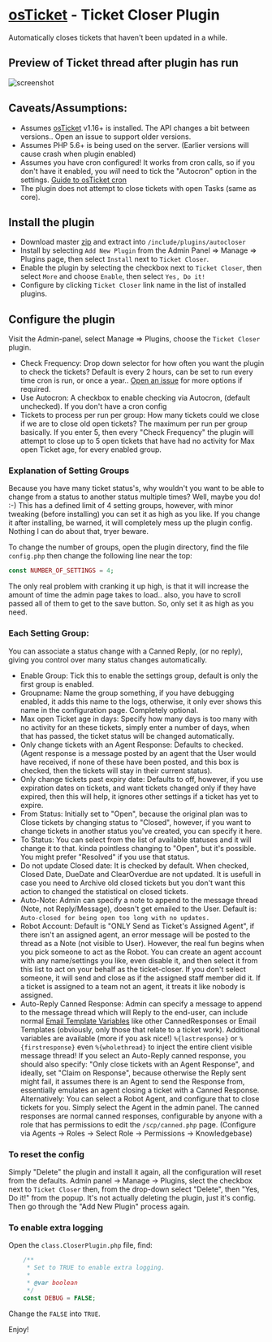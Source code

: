 # [osTicket](https://github.com/osTicket/) - Ticket Closer Plugin

Automatically closes tickets that haven't been updated in a while.

## Preview of Ticket thread after plugin has run
![screenshot](https://user-images.githubusercontent.com/5077391/29966601-fe0eea4e-8f55-11e7-8b33-090b27d17460.png)

## Caveats/Assumptions:

- Assumes [osTicket](https://github.com/osTicket/) v1.16+ is installed. The API changes a bit between versions.. Open an issue to support older versions.
- Assumes PHP 5.6+ is being used on the server. (Earlier versions will cause crash when plugin enabled)
- Assumes you have cron configured! It works from cron calls, so if you don't have it enabled, you _will_ need to tick the "Autocron" option in the settings. [Guide to osTicket cron](http://osticket.com/wiki/POP3/IMAP_Setting_Guide#Recurring_tasks_scheduler_.28Cron_Job.29)
- The plugin does not attempt to close tickets with open Tasks (same as core).

## Install the plugin
- Download master [zip](https://github.com/clonemeagain/plugin-autocloser/archive/master.zip) and extract into `/include/plugins/autocloser`
- Install by selecting `Add New Plugin` from the Admin Panel => Manage => Plugins page, then select `Install` next to `Ticket Closer`.
- Enable the plugin by selecting the checkbox next to `Ticket Closer`, then select `More` and choose `Enable`, then select `Yes, Do it!`
- Configure by clicking `Ticket Closer` link name in the list of installed plugins.

## Configure the plugin

Visit the Admin-panel, select Manage => Plugins, choose the `Ticket Closer` plugin. 

- Check Frequency: Drop down selector for how often you want the plugin to check the tickets? Default is every 2 hours, can be set to run every time cron is run, or once a year.. [Open an issue](https://github.com/clonemeagain/plugin-autocloser/issues/new) for more options if required. 
- Use Autocron: A checkbox to enable checking via Autocron, (default unchecked). If you don't have a cron config 
- Tickets to process per run per group: How many tickets could we close if we are to close old open tickets? The maximum per run per group basically. If you enter 5, then every "Check Frequency" the plugin will attempt to close up to 5 open tickets that have had no activity for Max open Ticket age, for every enabled group.

### Explanation of Setting Groups

Because you have many ticket status's, why wouldn't you want to be able to change from a status to another status multiple times? Well, maybe you do! :-)
This has a defined limit of 4 setting groups, however, with minor tweaking (before installing) you can set it as high as you like. If you change it after installing, be warned, it will completely mess up the plugin config. Nothing I can do about that, tryer beware.

To change the number of groups, open the plugin directory, find the file `config.php` then change the following line near the top:

```php
const NUMBER_OF_SETTINGS = 4;
```

The only real problem with cranking it up high, is that it will increase the amount of time the admin page takes to load.. also, you have to scroll passed all of them to get to the save button. So, only set it as high as you need. 

### Each Setting Group:

You can associate a status change with a Canned Reply, (or no reply), giving you control over many status changes automatically.


- Enable Group: Tick this to enable the settings group, default is only the first group is enabled. 
- Groupname: Name the group something, if you have debugging enabled, it adds this name to the logs, otherwise, it only ever shows this name in the configuration page. Completely optional.
- Max open Ticket age in days: Specify how many days is too many with no activity for an these tickets, simply enter a number of days, when that has passed, the ticket status will be changed automatically.
- Only change tickets with an Agent Response: Defaults to checked. (Agent response is a message posted by an agent that the User would have received, if none of these have been posted, and this box is checked, then the tickets will stay in their current status).
- Only change tickets past expiry date: Defaults to off, however, if you use expiration dates on tickets, and want tickets changed only if they have expired, then this will help, it ignores other settings if a ticket has yet to expire. 
- From Status: Initially set to "Open", because the original plan was to Close tickets by changing status to "Closed", however, if you want to change tickets in another status you've created, you can specify it here. 
- To Status: You can select from the list of available statuses and it will change it to that. kinda pointless changing to "Open", but it's possible. You might prefer "Resolved" if you use that status.
- Do not update Closed date: It is checked by default. When checked, Closed Date, DueDate and ClearOverdue are not updated. It is usefull in case you need to Archive old closed tickets but you don't want this action to changed the statistical on closed tickets.
- Auto-Note: Admin can specify a note to append to the message thread (Note, not Reply/Message), doesn't get emailed to the User. Default is: `Auto-closed for being open too long with no updates.`
- Robot Account: Default is "ONLY Send as Ticket's Assigned Agent", if there isn't an assigned agent, an error message will be posted to the thread as a Note (not visible to User). However, the real fun begins when you pick someone to act as the Robot. You can create an agent account with any name/settings you like, even disable it, and then select it from this list to act on your behalf as the ticket-closer. If you don't select someone, it will send and close as if the assigned staff member did it. If a ticket is assigned to a team not an agent, it treats it like nobody is assigned.
- Auto-Reply Canned Response: Admin can specify a message to append to the message thread which will Reply to the end-user, can include normal [Email Template Variables](http://osticket.com/wiki/Email_templates#Variables) like other CannedResponses or Email Templates (obviously, only those that relate to a ticket work). Additional variables are available (more if you ask nice!) `%{lastresponse}` or `%{firstresponse}` even `%{wholethread}` to inject the entire client visible message thread!
If you select an Auto-Reply canned response, you should also specify: "Only close tickets with an Agent Response", and ideally, set "Claim on Response", because otherwise the Reply sent might fail, it assumes there is an Agent to send the Response from, essentially emulates an agent closing a ticket with a Canned Response. Alternatively: You can select a Robot Agent, and configure that to close tickets for you. Simply select the Agent in the admin panel. 
The canned responses are normal canned responses, configurable by anyone with a role that has permissions to edit the `/scp/canned.php` page. (Configure via Agents -> Roles -> Select Role -> Permissions -> Knowledgebase)


### To reset the config
Simply "Delete" the plugin and install it again, all the configuration will reset from the defaults.
Admin panel -> Manage -> Plugins, slect the checkbox next to `Ticket Closer` then, from the drop-down select "Delete", then "Yes, Do it!" from the popup. It's not actually deleting the plugin, just it's config. 
Then go through the "Add New Plugin" process again.

### To enable extra logging
Open the `class.CloserPlugin.php` file, find: 
```php
    /**
     * Set to TRUE to enable extra logging.
     *
     * @var boolean
     */
    const DEBUG = FALSE;
```
Change the `FALSE` into `TRUE`. 


Enjoy!
